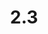 ---
layout: default
title: 2.3
lang: fr
headline: |-
  Effectuer la transition de l’Institut d’études canadiennes et autochtones (IÉCA) en un Institut de recherche et d’études autochtones (IRÉA) dont le mandat s’étend à l’ensemble des facultés
why: |-
  L’Université a recruté deux titulaires de Chaires de recherche du Canada de niveau 2 en traditions intellectuelles autochtones qui commenceront à travailler à l’Université en 2019-2020. L’établissement est aussi titulaire de la Chaire de recherche sur les Métis, une chaire financée au provincial qui existe depuis 2010. Grâce à ces trois chaires, ainsi qu’à une solide cohorte de professeurs autochtones (ceux qui sont déjà en poste et ceux qui seront embauchés), l’Université peut aller de l’avant avec la construction d’un centre de recherche interdisciplinaire, hébergé et appuyé par le nouvel Institut de recherche et d’études autochtones (anciennement l’Institut d’études canadiennes et autochtones). Ce centre misera sur des méthodes de recherche de pointe propres aux chercheurs autochtones. Bien que le nom a changé, il reste encore du chemin à faire pour que l’Institut atteigne son plein potentiel.
when: |-
  Moyen terme
how: |-
  Cette mesure nécessite la collaboration du vice-recteur à la recherche de façon à planifier le règlement sur le Centre de recherche et l’Institut, travail qui est déjà en cours.
cost: |-
  Il faut prévoir un espace permettant de rassembler les chercheurs qui font de la recherche autochtone et de favoriser la collaboration. Les études autochtones sont actuellement hébergées dans le pavillon William-Commanda. Pour le moment, l’espace est suffisant, mais à mesure que cette initiative prendra de l’ampleur, une nouvelle répartition des locaux pourrait s’avérer nécessaire.

  La collaboration de membres des TI, des projets spéciaux, de l’administration scolaire et financière, et des services de liaison à la recherche sera requise pour appuyer l’administration des programmes d’études et de recherche au sein des études autochtones et du Centre de recherche.
who: |-
  Vice-recteur à la recherche/provost/doyens et doyennes
---